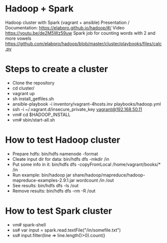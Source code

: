# Hadoop + Spark
 Hadoop cluster with Spark (vagrant + ansible)
 Presentation / Documentation: https://elabpro.github.io/hadoop/#/
 Video https://youtu.be/de2M5Wz59uw
 Spark job for counting words with 2 and more vowels https://github.com/elabpro/hadoop/blob/master/cluster/playbooks/files/calc.py

# Steps to create a cluster

 -   Clone the repository
 -   cd cluster/
 -   vagrant up
 -   sh install_getfiles.sh
 -   ansible-playbook -i inventory/vagrant-4hosts.inv playbooks/hadoop.yml
 -   ssh -i ~/.vagrant.d/insecure_private_key vagrant@192.168.50.11
 -   vm# cd $HADOOP_INSTALL
 -   vm# sbin/start-all.sh

# How to test Hadoop cluster

 -   Prepare hdfs: bin/hdfs namenode -format
 -   Cleate input dir for data: bin/hdfs dfs -mkdir /in
 -   Put some info in it: bin/hdfs dfs -copyFromLocal /home/vagrant/books/* /in
 -   Run example: bin/hadoop jar share/hadoop/mapreduce/hadoop-mapreduce-examples-2.9.1.jar wordcount /in /out
 -   See results: bin/hdfs dfs -ls /out
 -   Remove results: bin/hdfs dfs -rm -R /out

# How to test Spark cluster

 -   vm# spark-shell
 -   ss# var input = spark.read.textFile("/in/somefile.txt")
 -   ss# input.filter(line => line.length()>0).count()
